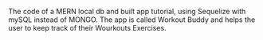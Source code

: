 The code of a MERN local db and built app tutorial, using Sequelize with mySQL instead of MONGO. 
The app is called Workout Buddy and helps the user to keep track of their Wourkouts Exercises.
